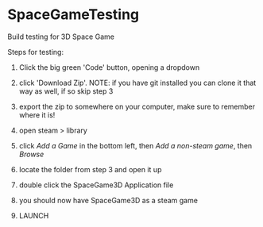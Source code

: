 # SpaceGameTesting
Build testing for 3D Space Game


Steps for testing:

1. Click the big green 'Code' button, opening a dropdown

2. click 'Download Zip'. NOTE: if you have git installed you can clone it that way as well, if so skip step 3

3. export the zip to somewhere on your computer, make sure to remember where it is!

4. open steam > library

5. click *Add a Game* in the bottom left, then *Add a non-steam game*, then *Browse*

6. locate the folder from step 3 and open it up

7. double click the SpaceGame3D Application file

8. you should now have SpaceGame3D as a steam game

9. LAUNCH
